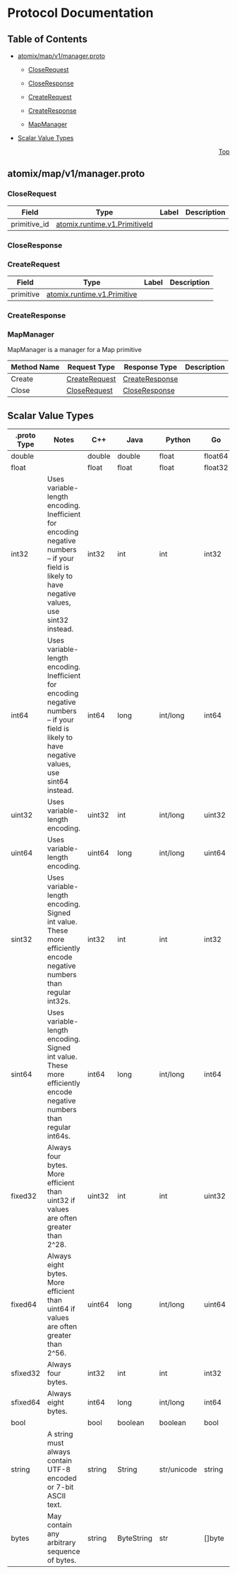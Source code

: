 # Protocol Documentation
<a name="top"></a>

## Table of Contents

- [atomix/map/v1/manager.proto](#atomix_map_v1_manager-proto)
    - [CloseRequest](#atomix-map-v1-CloseRequest)
    - [CloseResponse](#atomix-map-v1-CloseResponse)
    - [CreateRequest](#atomix-map-v1-CreateRequest)
    - [CreateResponse](#atomix-map-v1-CreateResponse)
  
    - [MapManager](#atomix-map-v1-MapManager)
  
- [Scalar Value Types](#scalar-value-types)



<a name="atomix_map_v1_manager-proto"></a>
<p align="right"><a href="#top">Top</a></p>

## atomix/map/v1/manager.proto



<a name="atomix-map-v1-CloseRequest"></a>

### CloseRequest



| Field | Type | Label | Description |
| ----- | ---- | ----- | ----------- |
| primitive_id | [atomix.runtime.v1.PrimitiveId](#atomix-runtime-v1-PrimitiveId) |  |  |






<a name="atomix-map-v1-CloseResponse"></a>

### CloseResponse







<a name="atomix-map-v1-CreateRequest"></a>

### CreateRequest



| Field | Type | Label | Description |
| ----- | ---- | ----- | ----------- |
| primitive | [atomix.runtime.v1.Primitive](#atomix-runtime-v1-Primitive) |  |  |






<a name="atomix-map-v1-CreateResponse"></a>

### CreateResponse






 

 

 


<a name="atomix-map-v1-MapManager"></a>

### MapManager
MapManager is a manager for a Map primitive

| Method Name | Request Type | Response Type | Description |
| ----------- | ------------ | ------------- | ------------|
| Create | [CreateRequest](#atomix-map-v1-CreateRequest) | [CreateResponse](#atomix-map-v1-CreateResponse) |  |
| Close | [CloseRequest](#atomix-map-v1-CloseRequest) | [CloseResponse](#atomix-map-v1-CloseResponse) |  |

 



## Scalar Value Types

| .proto Type | Notes | C++ | Java | Python | Go | C# | PHP | Ruby |
| ----------- | ----- | --- | ---- | ------ | -- | -- | --- | ---- |
| <a name="double" /> double |  | double | double | float | float64 | double | float | Float |
| <a name="float" /> float |  | float | float | float | float32 | float | float | Float |
| <a name="int32" /> int32 | Uses variable-length encoding. Inefficient for encoding negative numbers – if your field is likely to have negative values, use sint32 instead. | int32 | int | int | int32 | int | integer | Bignum or Fixnum (as required) |
| <a name="int64" /> int64 | Uses variable-length encoding. Inefficient for encoding negative numbers – if your field is likely to have negative values, use sint64 instead. | int64 | long | int/long | int64 | long | integer/string | Bignum |
| <a name="uint32" /> uint32 | Uses variable-length encoding. | uint32 | int | int/long | uint32 | uint | integer | Bignum or Fixnum (as required) |
| <a name="uint64" /> uint64 | Uses variable-length encoding. | uint64 | long | int/long | uint64 | ulong | integer/string | Bignum or Fixnum (as required) |
| <a name="sint32" /> sint32 | Uses variable-length encoding. Signed int value. These more efficiently encode negative numbers than regular int32s. | int32 | int | int | int32 | int | integer | Bignum or Fixnum (as required) |
| <a name="sint64" /> sint64 | Uses variable-length encoding. Signed int value. These more efficiently encode negative numbers than regular int64s. | int64 | long | int/long | int64 | long | integer/string | Bignum |
| <a name="fixed32" /> fixed32 | Always four bytes. More efficient than uint32 if values are often greater than 2^28. | uint32 | int | int | uint32 | uint | integer | Bignum or Fixnum (as required) |
| <a name="fixed64" /> fixed64 | Always eight bytes. More efficient than uint64 if values are often greater than 2^56. | uint64 | long | int/long | uint64 | ulong | integer/string | Bignum |
| <a name="sfixed32" /> sfixed32 | Always four bytes. | int32 | int | int | int32 | int | integer | Bignum or Fixnum (as required) |
| <a name="sfixed64" /> sfixed64 | Always eight bytes. | int64 | long | int/long | int64 | long | integer/string | Bignum |
| <a name="bool" /> bool |  | bool | boolean | boolean | bool | bool | boolean | TrueClass/FalseClass |
| <a name="string" /> string | A string must always contain UTF-8 encoded or 7-bit ASCII text. | string | String | str/unicode | string | string | string | String (UTF-8) |
| <a name="bytes" /> bytes | May contain any arbitrary sequence of bytes. | string | ByteString | str | []byte | ByteString | string | String (ASCII-8BIT) |

